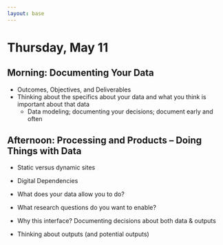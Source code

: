 ```yaml
---
layout: base
---
```


# Thursday, May 11

## Morning: Documenting Your Data 

* Outcomes, Objectives, and Deliverables
* Thinking about the specifics about your data and what you think is important about that data
    * Data modeling; documenting your decisions; document early and often

## Afternoon: Processing and Products – Doing Things with Data

* Static versus dynamic sites

* Digital Dependencies

* What does your data allow you to do?

* What research questions do you want to enable?

* Why this interface? Documenting decisions about both data & outputs

* Thinking about outputs (and potential outputs)
